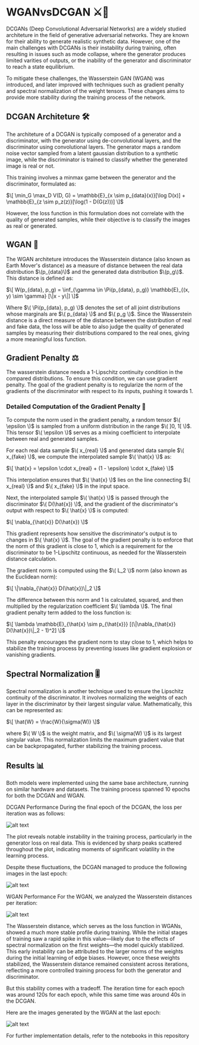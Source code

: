 # WGANvsDCGAN  ⚔️🤖

DCGANs (Deep Convolutional Adversarial Networks) are a widely studied architeture in the field of generative adversarial networks. They are known for their ability to generate realistic synthetic data. However, one of the main challenges with DCGANs is their instability during training, often resulting in issues such as mode collapse, where the generator produces limited varities of outputs, or the inability of the generator and discriminator to reach a state equilibrium.

To mitigate these challenges, the Wasserstein GAN (WGAN) was introduced, and later improved with techniques such as gradient penalty and spectral normalization of the weight tensors. These changes aims to provide more stability during the training process of the network.

## DCGAN Architeture 🛠️

The architeture of a DCGAN is typically composed of a generator and a discriminator, with the generator using de-convolutional layers, and the discriminator using convolutional layers. The generator maps a random noise vector sampled from a latent gaussian distribution to a synthetic image, while the discriminator is trained to classify whether the generated image is real or not.

This training involves a minmax game between the generator and the discriminator, formulated as:

$\[ \min_G \max_D V(D, G) = \mathbb{E}_{x \sim p_{data}(x)}[\log D(x)] + \mathbb{E}_{z \sim p_z(z)}[\log(1 - D(G(z)))] \]$

However, the loss function in this formulation does not correlate with the quality of generated samples, while their objective is to classify the images as real or generated.

## WGAN 🚀

The WGAN architeture introduces the Wasserstein distance (also known as Earth Mover's distance) as a measure of distance between the real data distribution $\(p_{data}\)$ and the generated data distribution $\(p_g\)$. This distance is defined as:

$\[ W(p_{data}, p_g) = \inf_{\gamma \in \Pi(p_{data}, p_g)} \mathbb{E}_{(x, y) \sim \gamma} [\|x - y\|] \]$


Where $\( \Pi(p_{data}, p_g) \)$ denotes the set of all joint distributions whose marginals are $\( p_{data} \)$ and $\( p_g \)$. 
Since the Wasserstein distance is a direct measure of the distance between the distribution of real and fake data, the loss will be able to also judge the quality of generated samples by measuring their distributions compared to the real ones, giving a more meaningful loss function.

## Gradient Penalty ⚖️

The wasserstein distance needs a 1-Lipschitz continuity condition in the compared distributions. To ensure this condition, we can use gradient penalty. The goal of the gradient penalty is to regularize the norm of the gradients of the discriminator with respect to its inputs, pushing it towards 1.

### Detailed Computation of the Gradient Penalty 🧮

To compute the norm used in the gradient penalty, a random tensor $\( \epsilon \)$ is sampled from a uniform distribution in the range $\( ]0, 1[ \)$. This tensor $\( \epsilon \)$ serves as a mixing coefficient to interpolate between real and generated samples.

For each real data sample $\( x_{real} \)$ and generated data sample $\( x_{fake} \)$, we compute the interpolated sample $\( \hat{x} \)$ as:

$\[ \hat{x} = \epsilon \cdot x_{real} + (1 - \epsilon) \cdot x_{fake} \]$

This interpolation ensures that $\( \hat{x} \)$ lies on the line connecting $\( x_{real} \)$ and $\( x_{fake} \)$ in the input space. 

Next, the interpolated sample $\( \hat{x} \)$ is passed through the discriminator $\( D(\hat{x}) \)$, and the gradient of the discriminator's output with respect to $\( \hat{x} \)$ is computed:

$\[ \nabla_{\hat{x}} D(\hat{x}) \]$

This gradient represents how sensitive the discriminator's output is to changes in $\( \hat{x} \)$. The goal of the gradient penalty is to enforce that the norm of this gradient is close to 1, which is a requirement for the discriminator to be 1-Lipschitz continuous, as needed for the Wasserstein distance calculation.

The gradient norm is computed using the $\( L_2 \)$ norm (also known as the Euclidean norm):

$\[ \|\nabla_{\hat{x}} D(\hat{x})\|_2 \]$

The difference between this norm and 1 is calculated, squared, and then multiplied by the regularization coefficient $\( \lambda \)$. The final gradient penalty term added to the loss function is:

$\[ \lambda \mathbb{E}_{\hat{x} \sim p_{\hat{x}}} [(\|\nabla_{\hat{x}} D(\hat{x})\|_2 - 1)^2] \]$

This penalty encourages the gradient norm to stay close to 1, which helps to stabilize the training process by preventing issues like gradient explosion or vanishing gradients. 

## Spectral Normalization 🎚️

Spectral normalization is another technique used to ensure the Lipschitz continuity of the discriminator. It involves normalizing the weights of each layer in the discriminator by their largest singular value. Mathematically, this can be represented as:

$\[ \hat{W} = \frac{W}{\sigma(W)} \]$

where $\( W \)$ is the weight matrix, and $\( \sigma(W) \)$ is its largest singular value. This normalization limits the maximum gradient value that can be backpropagated, further stabilizing the training process.

## Results 📊
Both models were implemented using the same base architecture, running on similar hardware and datasets. The training process spanned 10 epochs for both the DCGAN and WGAN.

DCGAN Performance
During the final epoch of the DCGAN, the loss per iteration was as follows:

![alt text](dcganloss.png)

The plot reveals notable instability in the training process, particularly in the generator loss on real data. This is evidenced by sharp peaks scattered throughout the plot, indicating moments of significant volatility in the learning process.

Despite these fluctuations, the DCGAN managed to produce the following images in the last epoch:

![alt text](generateddc.png)

WGAN Performance
For the WGAN, we analyzed the Wasserstein distances per iteration:

![alt text](wdistances.png)

The Wasserstein distance, which serves as the loss function in WGANs, showed a much more stable profile during training. While the initial stages of training saw a rapid spike in this value—likely due to the effects of spectral normalization on the first weights—the model quickly stabilized. This early instability can be attributed to the larger norms of the weights during the initial learning of edge biases. However, once these weights stabilized, the Wasserstein distance remained consistent across iterations, reflecting a more controlled training process for both the generator and discriminator.

But this stability comes with a tradeoff. The iteration time for each epoch was around 120s for each epoch, while this same time was around 40s in the DCGAN.

Here are the images generated by the WGAN at the last epoch:

![alt text](wgangen.png)

For further implementation details, refer to the notebooks in this repository
